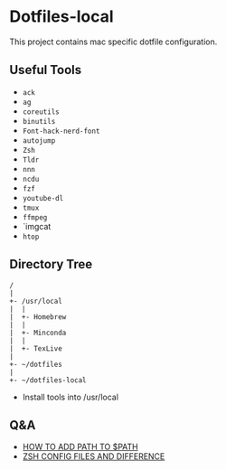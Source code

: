 # Dotfiles-local
This project contains mac specific dotfile configuration.

## Useful Tools

* `ack`
* `ag`
* `coreutils`
* `binutils`
* `Font-hack-nerd-font`
* `autojump`
* `Zsh`
* `Tldr`
* `nnn`
* `ncdu`
* `fzf`
* `youtube-dl`
* `tmux`
* `ffmpeg`
* `imgcat
* `htop`

## Directory Tree


```
/
|
+- /usr/local
|  |
|  +- Homebrew
|  |
|  +- Minconda
|  |
|  +- TexLive
|
+- ~/dotfiles
|
+- ~/dotfiles-local
```

* Install tools into /usr/local

## Q&A

* [HOW TO ADD PATH TO $PATH](https://unix.stackexchange.com/questions/26047/how-to-correctly-add-a-path-to-path)
* [ZSH CONFIG FILES AND DIFFERENCE](https://unix.stackexchange.com/questions/71253/what-should-shouldnt-go-in-zshenv-zshrc-zlogin-zprofile-zlogout)
